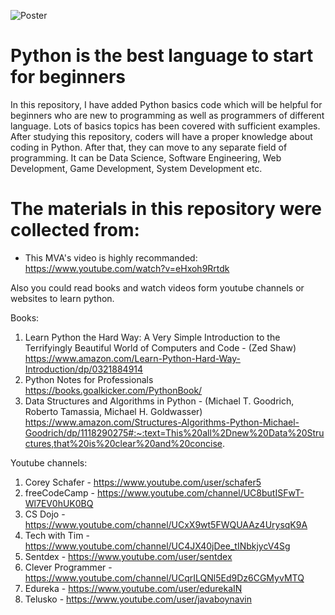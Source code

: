![Poster](https://github.com/ahammadshawki8/Python-Basics/blob/master/basics.jpg)
# Python is the best language to start for beginners

In this repository, I have added Python basics code which will be helpful for beginners who are new to programming as well as programmers of different language. 
Lots of basics topics has been covered with sufficient examples. After studying this repository, coders will have a proper knowledge about coding in Python. 
After that, they can move to any separate field of programming. It can be Data Science, Software Engineering, Web Development, Game Development, System Development etc.


# The materials in this repository were collected from:

* This MVA's video is highly recommanded:
https://www.youtube.com/watch?v=eHxoh9Rrtdk

Also you could read books and watch videos form youtube channels or websites to learn python.

Books:  
1. Learn Python the Hard Way: A Very Simple Introduction to the Terrifyingly Beautiful World of Computers and Code - (Zed Shaw)
https://www.amazon.com/Learn-Python-Hard-Way-Introduction/dp/0321884914
2. Python Notes for Professionals
https://books.goalkicker.com/PythonBook/
3. Data Structures and Algorithms in Python - (Michael T. Goodrich, Roberto Tamassia, Michael H. Goldwasser)
https://www.amazon.com/Structures-Algorithms-Python-Michael-Goodrich/dp/1118290275#:~:text=This%20all%2Dnew%20Data%20Structures,that%20is%20clear%20and%20concise.
  
  
Youtube channels: 
1. Corey Schafer - https://www.youtube.com/user/schafer5 
2. freeCodeCamp - https://www.youtube.com/channel/UC8butISFwT-Wl7EV0hUK0BQ
3. CS Dojo - https://www.youtube.com/channel/UCxX9wt5FWQUAAz4UrysqK9A
4. Tech with Tim - https://www.youtube.com/channel/UC4JX40jDee_tINbkjycV4Sg
5. Sentdex - https://www.youtube.com/user/sentdex
6. Clever Programmer - https://www.youtube.com/channel/UCqrILQNl5Ed9Dz6CGMyvMTQ
7. Edureka - https://www.youtube.com/user/edurekaIN
8. Telusko - https://www.youtube.com/user/javaboynavin
